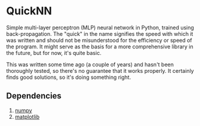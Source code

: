 # QuickNN
Simple multi-layer perceptron (MLP) neural network in Python, trained using back-propagation.
The "quick" in the name signifies the speed with which it was written and should not be misunderstood for the efficiency or speed of the program.
It might serve as the basis for a more comprehensive library in the future, but for now, it's quite basic.

This was written some time ago (a couple of years) and hasn't been thoroughly tested, so there's no guarantee that it works properly.
It certainly finds good solutions, so it's doing something right.

## Dependencies
1. [numpy][1]
2. [matplotlib][2]


[1]: http://www.numpy.org/
[2]: http://matplotlib.org/
